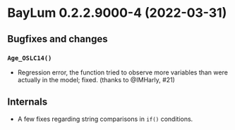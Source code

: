 




<!-- NEWS.md was auto-generated by NEWS.Rmd. Please DO NOT edit by hand!-->

# BayLum 0.2.2.9000-4 (2022-03-31)

## Bugfixes and changes

### `Age_OSLC14()`

-   Regression error, the function tried to observe more variables than
    were actually in the model; fixed. (thanks to @IMHarly, \#21)

## Internals

-   A few fixes regarding string comparisons in `if()` conditions.
